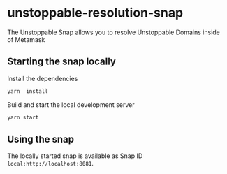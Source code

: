 # unstoppable-resolution-snap

The Unstoppable Snap allows you to resolve Unstoppable Domains inside of Metamask

## Starting the snap locally

Install the dependencies

```bash
yarn  install
```

Build and start the local development server

```bash
yarn start
```

## Using the snap

The locally started snap is available as Snap ID `local:http://localhost:8081`.
